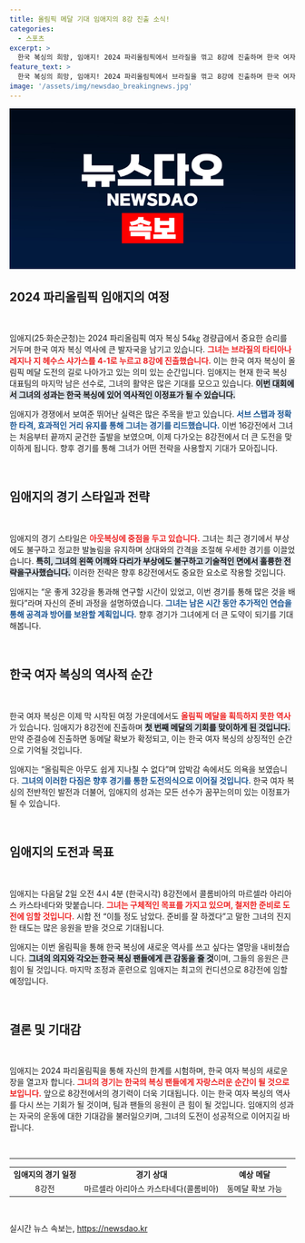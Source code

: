 ```yaml
---
title: 올림픽 메달 기대 임애지의 8강 진출 소식!
categories:
  - 스포츠
excerpt: >
  한국 복싱의 희망, 임애지! 2024 파리올림픽에서 브라질을 꺾고 8강에 진출하며 한국 여자 복싱 첫 메달의 꿈에 한 발짝 다가섰다. 다음 상대는 콜롬비아의 마르셀라 아리아스! 한국의 응원이 필요하다!
feature_text: >
  한국 복싱의 희망, 임애지! 2024 파리올림픽에서 브라질을 꺾고 8강에 진출하며 한국 여자 복싱 첫 메달의 꿈에 한 발짝 다가섰다. 다음 상대는 콜롬비아의 마르셀라 아리아스! 한국의 응원이 필요하다!
image: '/assets/img/newsdao_breakingnews.jpg'
---
```


<p><img src="/assets/img/newsdao_breakingnews.jpg" alt="implanttips 속보" /></p>

<h2 data-ke-size="size26">2024 파리올림픽 임애지의 여정</h2>

<p data-ke-size="size16">&nbsp;</p>

<p>임애지(25·화순군청)는 2024 파리올림픽 여자 복싱 54㎏ 경량급에서 중요한 승리를 거두며 한국 여자 복싱 역사에 큰 발자국을 남기고 있습니다. <b><span style="color: #ee2323;">그녀는 브라질의 타티아나 레지나 지 헤수스 샤가스를 4-1로 누르고 8강에 진출했습니다.</span></b> 이는 한국 여자 복싱이 올림픽 메달 도전의 길로 나아가고 있는 의미 있는 순간입니다. 임애지는 현재 한국 복싱 대표팀의 마지막 남은 선수로, 그녀의 활약은 많은 기대를 모으고 있습니다. <b><span style="background-color: #21538527;">이번 대회에서 그녀의 성과는 한국 복싱에 있어 역사적인 이정표가 될 수 있습니다.</span></b></p>

<p>임애지가 경쟁에서 보여준 뛰어난 실력은 많은 주목을 받고 있습니다. <b><span style="color: #1a5490;">서브 스탭과 정확한 타격, 효과적인 거리 유지를 통해 그녀는 경기를 리드했습니다.</span></b> 이번 16강전에서 그녀는 처음부터 끝까지 굳건한 출발을 보였으며, 이제 다가오는 8강전에서 더 큰 도전을 맞이하게 됩니다. 향후 경기를 통해 그녀가 어떤 전략을 사용할지 기대가 모아집니다.</p>

<p data-ke-size="size16">&nbsp;</p>

<h2 data-ke-size="size26">임애지의 경기 스타일과 전략</h2>

<p data-ke-size="size16">&nbsp;</p>

<p>임애지의 경기 스타일은 <b><span style="color: #ee2323;">아웃복싱에 중점을 두고 있습니다.</span></b> 그녀는 최근 경기에서 부상에도 불구하고 정교한 발놀림을 유지하며 상대와의 간격을 조절해 우세한 경기를 이끌었습니다. <b><span style="background-color: #21538527;">특히, 그녀의 왼쪽 어깨와 다리가 부상에도 불구하고 기술적인 면에서 훌륭한 전략을구사했습니다.</span></b> 이러한 전략은 향후 8강전에서도 중요한 요소로 작용할 것입니다.</p>

<p>임애지는 “운 좋게 32강을 통과해 연구할 시간이 있었고, 이번 경기를 통해 많은 것을 배웠다”라며 자신의 준비 과정을 설명하였습니다. <b><span style="color: #1a5490;">그녀는 남은 시간 동안 추가적인 연습을 통해 공격과 방어를 보완할 계획입니다.</span></b> 향후 경기가 그녀에게 더 큰 도약이 되기를 기대해봅니다.</p>

<p data-ke-size="size16">&nbsp;</p>

<h2 data-ke-size="size26">한국 여자 복싱의 역사적 순간</h2>

<p data-ke-size="size16">&nbsp;</p>

<p>한국 여자 복싱은 이제 막 시작된 여정 가운데에서도 <b><span style="color: #ee2323;">올림픽 메달을 획득하지 못한 역사</span></b>가 있습니다. 임애지가 8강전에 진출하며 <b><span style="background-color: #21538527;">첫 번째 메달의 기회를 맞이하게 된 것입니다.</span></b> 만약 준결승에 진출하면 동메달 확보가 확정되고, 이는 한국 여자 복싱의 상징적인 순간으로 기억될 것입니다.</p>

<p>임애지는 “올림픽은 아무도 쉽게 지나칠 수 없다”며 압박감 속에서도 의욕을 보였습니다. <b><span style="color: #1a5490;">그녀의 이러한 다짐은 향후 경기를 통한 도전의식으로 이어질 것입니다.</span></b> 한국 여자 복싱의 전반적인 발전과 더불어, 임애지의 성과는 모든 선수가 꿈꾸는의미 있는 이정표가 될 수 있습니다.</p>

<p data-ke-size="size16">&nbsp;</p>

<h2 data-ke-size="size26">임애지의 도전과 목표</h2>

<p data-ke-size="size16">&nbsp;</p>

<p>임애지는 다음달 2일 오전 4시 4분 (한국시각) 8강전에서 콜롬비아의 마르셀라 아리아스 카스타네다와 맞붙습니다. <b><span style="color: #ee2323;">그녀는 구체적인 목표를 가지고 있으며, 철저한 준비로 도전에 임할 것입니다.</span></b> 시합 전 “이틀 정도 남았다. 준비를 잘 하겠다”고 말한 그녀의 진지한 태도는 많은 응원을 받을 것으로 기대됩니다.</p>

<p>임애지는 이번 올림픽을 통해 한국 복싱에 새로운 역사를 쓰고 싶다는 열망을 내비쳤습니다. <b><span style="background-color: #21538527;">그녀의 의지와 각오는 한국 복싱 팬들에게 큰 감동을 줄 것</span></b>이며, 그들의 응원은 큰 힘이 될 것입니다. 마지막 조정과 훈련으로 임애지는 최고의 컨디션으로 8강전에 임할 예정입니다.</p>

<p data-ke-size="size16">&nbsp;</p>

<h2 data-ke-size="size26">결론 및 기대감</h2>

<p data-ke-size="size16">&nbsp;</p>

<p>임애지는 2024 파리올림픽을 통해 자신의 한계를 시험하며, 한국 여자 복싱의 새로운 장을 열고자 합니다. <b><span style="color: #ee2323;">그녀의 경기는 한국의 복싱 팬들에게 자랑스러운 순간이 될 것으로 보입니다.</span></b> 앞으로 8강전에서의 경기력이 더욱 기대됩니다. 이는 한국 여자 복싱의 역사를 다시 쓰는 기회가 될 것이며, 팀과 팬들의 응원이 큰 힘이 될 것입니다. 임애지의 성과는 자국의 운동에 대한 기대감을 불러일으키며, 그녀의 도전이 성공적으로 이어지길 바랍니다.</p>

<p data-ke-size="size16">&nbsp;</p>

<hr>

<table style="width: 100%; border-collapse: collapse;">
    <tbody>
        <tr>
            <td style="text-align: center; height: 17px;"><b>임애지의 경기 일정</b></td>
            <td style="text-align: center; height: 17px;"><b>경기 상대</b></td>
            <td style="text-align: center; height: 17px;"><b>예상 메달</b></td>
        </tr>
        <tr>
            <td style="text-align: center; height: 17px;">8강전</td>
            <td style="text-align: center; height: 17px;">마르셀라 아리아스 카스타네다(콜롬비아)</td>
            <td style="text-align: center; height: 17px;">동메달 확보 가능</td>
        </tr>
    </tbody>
</table>

<p data-ke-size="size16">&nbsp;</p>
실시간 뉴스 속보는, <a href="https://newsdao.kr" rel="dofollow">https://newsdao.kr</a>


